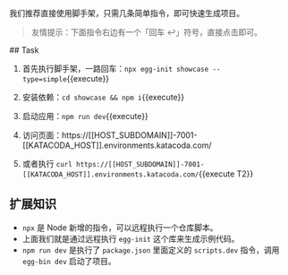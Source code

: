 我们推荐直接使用脚手架，只需几条简单指令，即可快速生成项目。

> 友情提示：下面指令右边有一个「回车 ↩」符号，直接点击即可。

## Task

1. 首先执行脚手架，一路回车：`npx egg-init showcase --type=simple`{{execute}}

2. 安装依赖：`cd showcase && npm i`{{execute}}

3. 启动应用：`npm run dev`{{execute}}

4. 访问页面：https://[[HOST_SUBDOMAIN]]-7001-[[KATACODA_HOST]].environments.katacoda.com/

5. 或者执行 `curl https://[[HOST_SUBDOMAIN]]-7001-[[KATACODA_HOST]].environments.katacoda.com/`{{execute T2}}

## 扩展知识

- `npx` 是 Node 新增的指令，可以远程执行一个仓库脚本。
- 上面我们就是通过远程执行 `egg-init` 这个库来生成示例代码。
- `npm run dev` 是执行了 `package.json` 里面定义的 `scripts.dev` 指令，调用 `egg-bin dev` 启动了项目。

<div data-katacoda-layout="editor-terminal-split"></div>